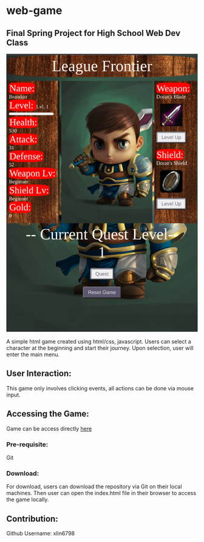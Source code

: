 # web-game
## Final Spring Project for High School Web Dev Class

[![Product Name Screen Shot](screenshot.png)](https://example.com)

A simple html game created using html/css, javascript. Users can select a character at the beginning and start their journey. Upon selection, user will enter the main menu.

## User Interaction:

This game only involves clicking events, all actions can be done via mouse input.

## Accessing the Game:

Game can be access directly [here](https://xinyilin.me/web-game)

### Pre-requisite:

Git

### Download:

For download, users can download the repository via Git on their local machines. Then user can open the index.html file in their browser to access the game locally.

## Contribution:

Github Username: xlin6798
